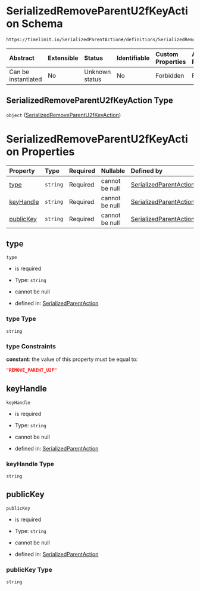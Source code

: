 # SerializedRemoveParentU2fKeyAction Schema

```txt
https://timelimit.io/SerializedParentAction#/definitions/SerializedRemoveParentU2fKeyAction
```

| Abstract            | Extensible | Status         | Identifiable | Custom Properties | Additional Properties | Access Restrictions | Defined In                                                                                        |
| :------------------ | :--------- | :------------- | :----------- | :---------------- | :-------------------- | :------------------ | :------------------------------------------------------------------------------------------------ |
| Can be instantiated | No         | Unknown status | No           | Forbidden         | Forbidden             | none                | [SerializedParentAction.schema.json\*](SerializedParentAction.schema.json "open original schema") |

## SerializedRemoveParentU2fKeyAction Type

`object` ([SerializedRemoveParentU2fKeyAction](serializedparentaction-definitions-serializedremoveparentu2fkeyaction.md))

# SerializedRemoveParentU2fKeyAction Properties

| Property                | Type     | Required | Nullable       | Defined by                                                                                                                                                                                                                                 |
| :---------------------- | :------- | :------- | :------------- | :----------------------------------------------------------------------------------------------------------------------------------------------------------------------------------------------------------------------------------------- |
| [type](#type)           | `string` | Required | cannot be null | [SerializedParentAction](serializedparentaction-definitions-serializedremoveparentu2fkeyaction-properties-type.md "https://timelimit.io/SerializedParentAction#/definitions/SerializedRemoveParentU2fKeyAction/properties/type")           |
| [keyHandle](#keyhandle) | `string` | Required | cannot be null | [SerializedParentAction](serializedparentaction-definitions-serializedremoveparentu2fkeyaction-properties-keyhandle.md "https://timelimit.io/SerializedParentAction#/definitions/SerializedRemoveParentU2fKeyAction/properties/keyHandle") |
| [publicKey](#publickey) | `string` | Required | cannot be null | [SerializedParentAction](serializedparentaction-definitions-serializedremoveparentu2fkeyaction-properties-publickey.md "https://timelimit.io/SerializedParentAction#/definitions/SerializedRemoveParentU2fKeyAction/properties/publicKey") |

## type

`type`

- is required

- Type: `string`

- cannot be null

- defined in: [SerializedParentAction](serializedparentaction-definitions-serializedremoveparentu2fkeyaction-properties-type.md "https://timelimit.io/SerializedParentAction#/definitions/SerializedRemoveParentU2fKeyAction/properties/type")

### type Type

`string`

### type Constraints

**constant**: the value of this property must be equal to:

```json
"REMOVE_PARENT_U2F"
```

## keyHandle

`keyHandle`

- is required

- Type: `string`

- cannot be null

- defined in: [SerializedParentAction](serializedparentaction-definitions-serializedremoveparentu2fkeyaction-properties-keyhandle.md "https://timelimit.io/SerializedParentAction#/definitions/SerializedRemoveParentU2fKeyAction/properties/keyHandle")

### keyHandle Type

`string`

## publicKey

`publicKey`

- is required

- Type: `string`

- cannot be null

- defined in: [SerializedParentAction](serializedparentaction-definitions-serializedremoveparentu2fkeyaction-properties-publickey.md "https://timelimit.io/SerializedParentAction#/definitions/SerializedRemoveParentU2fKeyAction/properties/publicKey")

### publicKey Type

`string`
